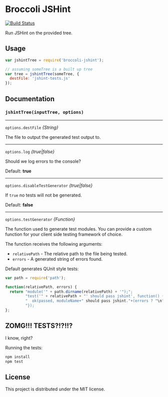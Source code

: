 # Broccoli JSHint

[![Build Status](https://travis-ci.org/rjackson/broccoli-jshint.svg?branch=master)](https://travis-ci.org/rjackson/broccoli-jshint)

Run JSHint on the provided tree.

## Usage

```javascript
var jshintTree = require('broccoli-jshint');

// assuming someTree is a built up tree
var tree = jshintTree(someTree, {
  destFile: 'jshint-tests.js'
});
```

## Documentation

### `jshintTree(inputTree, options)`

---

`options.destFile` *{String}*

The file to output the generated test output to.

---

`options.log` *{true|false}*

Should we log errors to the console?

Default: **true**

---

`options.disableTestGenerator` *{true|false}*

If `true` no tests will not be generated.

Default: **false**

---

`options.testGenerator` *{Function}*

The function used to generate test modules. You can provide a custom function for your client side testing framework of choice.

The function receives the following arguments:

* `relativePath` - The relative path to the file being tested.
* `errors` - A generated string of errors found.

Default generates QUnit style tests:

```javascript
var path = require('path');

function(relativePath, errors) {
  return "module('" + path.dirname(relativePath) + '");";
         "test('" + relativePath + "' should pass jshint', function() { " +
         "  ok(passed, moduleName+" should pass jshint."+(errors ? "\n"+errors : '')); " +
         "});
};
```

## ZOMG!!! TESTS?!?!!?

I know, right?

Running the tests:

```javascript
npm install
npm test
```

## License

This project is distributed under the MIT license.
